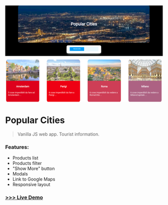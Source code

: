 ![PopularCities](https://github.com/Tutanto/popular_cities/blob/main/img/popular.png)

# Popular Cities

>Vanilla JS web app. Tourist information.
### Features:
- Products list
- Products filter
- "Show More" button
- Modals
- Link to Google Maps
- Responsive layout

### [>>> Live Demo](https://tutanto.github.io/popular_cities/)